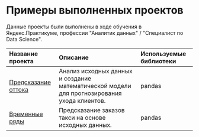 # Примеры выполненных проектов

Данные проекты были выполнены в ходе обучения в Яндекс.Практикуме, профессии "Аналитик данных" / "Специалист по Data Science".

| Название проекта | Описание | Используемые библиотеки |
| :-------------------- | :--------------------- |:---------------------------|
| [Предсказание оттока](https://github.com/kkras/portfolio/tree/main/outflow%20prediction) | Анализ исходных данных и создание математической модели для прогнозирования ухода клиентов. | pandas |
| [Временные ряды](https://github.com/kkras/portfolio/tree/main/time%20series) | Предсказание заказов такси на основе исходных данных. | pandas |

